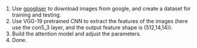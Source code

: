 1. Use [googliser](https://github.com/teracow/googliser) to download images from google, and create a dataset for training and testing.
2. Use VGG-19 pretrained CNN to extract the features of the images (here use the con5_3 layer, and the output feature shape is (512,14,14)).
3. Build the attention model and adjust the parameters.
4. Done.
